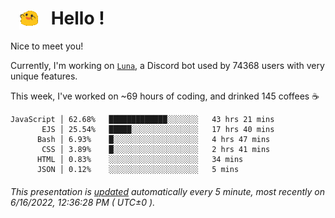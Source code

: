 <h1>   <img src="./spoinky.gif" style="vertical-align:middle;" width="30px">   Hello ! </h1>

Nice to meet you!

Currently, I'm working on <a href='https://github.com/Asgarrrr/Luna'>`Luna`</a>, a Discord bot used by 74368 users with very unique features.

This week, I've worked on ~69 hours of coding, and drinked 145 coffees ☕

```
JavaScript │ 62.68%   █████████████░░░░░░░   43 hrs 21 mins
       EJS │ 25.54%   █████░░░░░░░░░░░░░░░   17 hrs 40 mins
      Bash │ 6.93%    █░░░░░░░░░░░░░░░░░░░   4 hrs 47 mins
       CSS │ 3.89%    █░░░░░░░░░░░░░░░░░░░   2 hrs 41 mins
      HTML │ 0.83%    ░░░░░░░░░░░░░░░░░░░░   34 mins
      JSON │ 0.12%    ░░░░░░░░░░░░░░░░░░░░   5 mins
```

###### This presentation is [updated](https://github.com/Asgarrrr) automatically every 5 minute, most recently on 6/16/2022, 12:36:28 PM ( UTC±0 ).